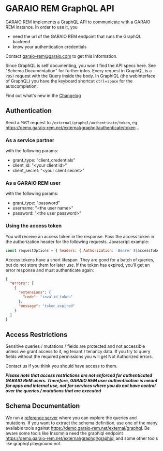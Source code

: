 # GARAIO REM GraphQL API

GARAIO REM implements a [GraphQL](https://graphql.org) API to communicate with a GARAIO REM instance. In order to use it, you

- need the url of the GARAIO REM endpoint that runs the GraphQL backend
- know your authentication credentials

Contact [garaio-rem@garaio.com](mailto:info@garaio-rem.ch) to get this information.

Since GraphQL is self documenting, you won't find the API specs here. See "Schema Documentation" for further infos. Every request in GraphQL is a `POST` request with the Query inside the body.
In GraphiQL (the webinterface of GraphQL) you have the keyboard shortcut `ctrl`+`space` for the autocompletion.

Find out what's new in the [Changelog](Changelog.md)

## Authentication

Send a `POST` request to `/external/graphql/authenticate/token`, eg <https://demo.garaio-rem.net/external/graphql/authenticate/token>...

### As a service partner

with the following params:

- grant_type: "client_credentials"
- client_id: "\<your  client id>"
- client_secret: "\<your  client secret>"

### As a GARAIO REM user

with the following params:

- grant_type: "password"
- username: "\<the user name>"
- password: "\<the user password>"

### Using the access token

You will receive an access token in the response. Pass the access token in the authorization header for the following requests. Javascript example:

```javascript
const requestOptions = { headers: { Authorization: `Bearer ${accessToken}` } }
```

Access tokens have a short lifespan. They are good for a batch of queries, but do not store them for later use. If the token has expired, you'll get an error response and must authenticate again:

```json
{
  "errors": [
    {
      "extensions": {
        "code": "invalid_token"
      },
      "message": "token_expired"
    }
  ]
}
````

## Access Restrictions

Sensitive queries / mutations / fields are protected and not accessible unless we grant access to it, eg tenant / tenancy data. If you try to query fields without the required permissions you will get Not Authorized errors.

Contact us if you think you should have access to them.

***Please note that access restrictions are not enforced for authenticated GARAIO REM users. Therefore, GARAIO REM user authentication is meant for apps and internal use, not for services where you do not have control over the queries / mutations that are executed***

## Schema Documentation

We run a [reference server](https://demo.garaio-rem.net/external/graphql/graphiql) where you can explore the queries and mutations. If you want to extract the schema definition, use one of the many avaliable tools against <https://demo.garaio-rem.net/external/graphql>. Be aware some tools like Insomnia need the graphiql endpoint <https://demo.garaio-rem.net/external/graphql/graphiql> and some other tools like graphql playground not.
